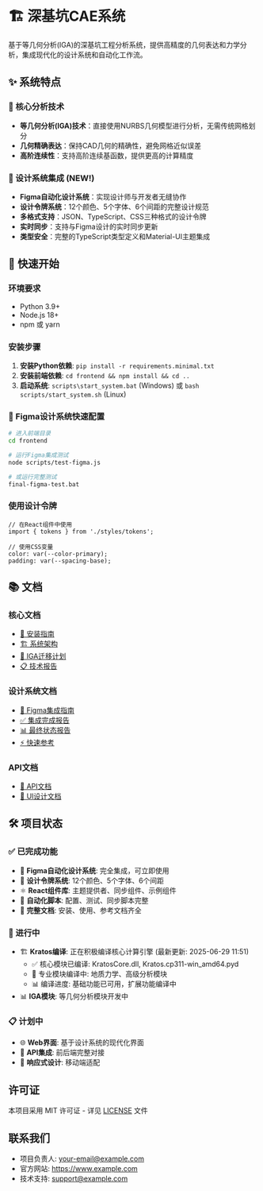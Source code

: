 # 🏗️ 深基坑CAE系统

基于等几何分析(IGA)的深基坑工程分析系统，提供高精度的几何表达和力学分析，集成现代化的设计系统和自动化工作流。

## ✨ 系统特点

### 🔬 核心分析技术
- **等几何分析(IGA)技术**：直接使用NURBS几何模型进行分析，无需传统网格划分
- **几何精确表达**：保持CAD几何的精确性，避免网格近似误差
- **高阶连续性**：支持高阶连续基函数，提供更高的计算精度

### 🎨 设计系统集成 (NEW!)
- **Figma自动化设计系统**：实现设计师与开发者无缝协作
- **设计令牌系统**：12个颜色、5个字体、6个间距的完整设计规范
- **多格式支持**：JSON、TypeScript、CSS三种格式的设计令牌
- **实时同步**：支持与Figma设计的实时同步更新
- **类型安全**：完整的TypeScript类型定义和Material-UI主题集成

## 🚀 快速开始

### 环境要求
- Python 3.9+
- Node.js 18+
- npm 或 yarn

### 安装步骤
1. **安装Python依赖**: `pip install -r requirements.minimal.txt`
2. **安装前端依赖**: `cd frontend && npm install && cd ..`
3. **启动系统**: `scripts\start_system.bat` (Windows) 或 `bash scripts/start_system.sh` (Linux)

### 🎨 Figma设计系统快速配置
```bash
# 进入前端目录
cd frontend

# 运行Figma集成测试
node scripts/test-figma.js

# 或运行完整测试
final-figma-test.bat
```

### 使用设计令牌
```tsx
// 在React组件中使用
import { tokens } from './styles/tokens';

// 使用CSS变量
color: var(--color-primary);
padding: var(--spacing-base);
```

## 📚 文档

### 核心文档
- [📖 安装指南](docs/INSTALLATION.md)
- [🏗️ 系统架构](docs/ARCHITECTURE.md)
- [🔄 IGA迁移计划](docs/IGA_MIGRATION_PLAN.md)
- [📋 技术报告](docs/TECHNICAL_REPORT.md)

### 设计系统文档
- [🎨 Figma集成指南](frontend/FIGMA_SETUP.md)
- [✅ 集成完成报告](frontend/FIGMA_INTEGRATION_COMPLETE.md)
- [📊 最终状态报告](frontend/FIGMA_FINAL_STATUS.md)
- [⚡ 快速参考](frontend/FIGMA_QUICK_REFERENCE.js)

### API文档
- [🔌 API文档](docs/API_DOCUMENTATION.md)
- [🔧 UI设计文档](docs/UI_DESIGN_DOCUMENT.md)

## 🛠️ 项目状态

### ✅ 已完成功能
- 🎨 **Figma自动化设计系统**: 完全集成，可立即使用
- 📐 **设计令牌系统**: 12个颜色、5个字体、6个间距
- ⚛️ **React组件库**: 主题提供者、同步组件、示例组件
- 🤖 **自动化脚本**: 配置、测试、同步脚本完整
- 📝 **完整文档**: 安装、使用、参考文档齐全

### 🔄 进行中
- 🏗️ **Kratos编译**: 正在积极编译核心计算引擎 (最新更新: 2025-06-29 11:51)
  - ✅ 核心模块已编译: KratosCore.dll, Kratos.cp311-win_amd64.pyd
  - 🔄 专业模块编译中: 地质力学、高级分析模块
  - 📊 编译进度: 基础功能已可用，扩展功能编译中
- 📊 **IGA模块**: 等几何分析模块开发中

### 📋 计划中
- 🌐 **Web界面**: 基于设计系统的现代化界面
- 🔗 **API集成**: 前后端完整对接
- 📱 **响应式设计**: 移动端适配

## 许可证

本项目采用 MIT 许可证 - 详见 [LICENSE](LICENSE) 文件

## 联系我们

- 项目负责人: your-email@example.com
- 官方网站: https://www.example.com
- 技术支持: support@example.com